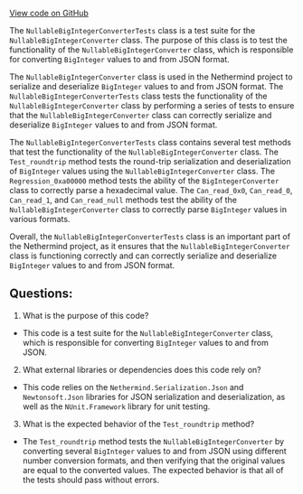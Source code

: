 [View code on GitHub](https://github.com/NethermindEth/nethermind/src/Nethermind/Nethermind.Core.Test/Json/NullableBigIntegerConverterTests.cs)

The `NullableBigIntegerConverterTests` class is a test suite for the `NullableBigIntegerConverter` class. The purpose of this class is to test the functionality of the `NullableBigIntegerConverter` class, which is responsible for converting `BigInteger` values to and from JSON format. 

The `NullableBigIntegerConverter` class is used in the Nethermind project to serialize and deserialize `BigInteger` values to and from JSON format. The `NullableBigIntegerConverterTests` class tests the functionality of the `NullableBigIntegerConverter` class by performing a series of tests to ensure that the `NullableBigIntegerConverter` class can correctly serialize and deserialize `BigInteger` values to and from JSON format. 

The `NullableBigIntegerConverterTests` class contains several test methods that test the functionality of the `NullableBigIntegerConverter` class. The `Test_roundtrip` method tests the round-trip serialization and deserialization of `BigInteger` values using the `NullableBigIntegerConverter` class. The `Regression_0xa00000` method tests the ability of the `BigIntegerConverter` class to correctly parse a hexadecimal value. The `Can_read_0x0`, `Can_read_0`, `Can_read_1`, and `Can_read_null` methods test the ability of the `NullableBigIntegerConverter` class to correctly parse `BigInteger` values in various formats. 

Overall, the `NullableBigIntegerConverterTests` class is an important part of the Nethermind project, as it ensures that the `NullableBigIntegerConverter` class is functioning correctly and can correctly serialize and deserialize `BigInteger` values to and from JSON format.
## Questions: 
 1. What is the purpose of this code?
- This code is a test suite for the `NullableBigIntegerConverter` class, which is responsible for converting `BigInteger` values to and from JSON.

2. What external libraries or dependencies does this code rely on?
- This code relies on the `Nethermind.Serialization.Json` and `Newtonsoft.Json` libraries for JSON serialization and deserialization, as well as the `NUnit.Framework` library for unit testing.

3. What is the expected behavior of the `Test_roundtrip` method?
- The `Test_roundtrip` method tests the `NullableBigIntegerConverter` by converting several `BigInteger` values to and from JSON using different number conversion formats, and then verifying that the original values are equal to the converted values. The expected behavior is that all of the tests should pass without errors.